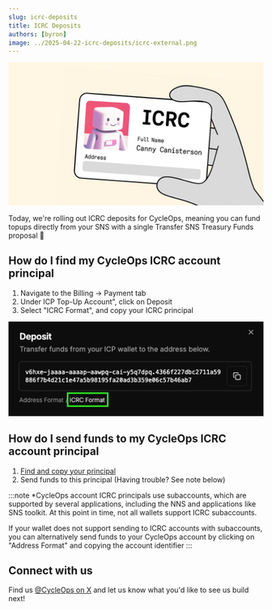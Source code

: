 ```yaml
---
slug: icrc-deposits
title: ICRC Deposits
authors: [byron]
image: ../2025-04-22-icrc-deposits/icrc-external.png
---
```


[![](./icrc-internal.png)](/changelog/icrc-deposits)

Today, we're rolling out ICRC deposits for CycleOps, meaning you can fund topups directly from your SNS with a single Transfer SNS Treasury Funds proposal 🎉

<!-- truncate -->

## How do I find my CycleOps ICRC account principal

1. Navigate to the Billing -> Payment tab
2. Under ICP Top-Up Account", click on Deposit
3. Select "ICRC Format", and copy your ICRC principal

![screenshot-icrc-format](./screenshot_icrc_format.png)

## How do I send funds to my CycleOps ICRC account principal

1. [Find and copy your principal](#how-do-i-find-my-cycleops-icrc-account-principal)
2. Send funds to this principal (Having trouble? See note below)

:::note
\*CycleOps account ICRC principals use subaccounts, which are supported by several applications, including the NNS and applications like SNS toolkit. At this point in time, not all wallets support ICRC subaccounts.

If your wallet does not support sending to ICRC accounts with subaccounts, you can alternatively send funds to your CycleOps account by clicking on "Address Format" and copying the account identifier
:::

## Connect with us

Find us [@CycleOps on X](https://x.com/CycleOps) and let us know what you'd like to see us build next!

